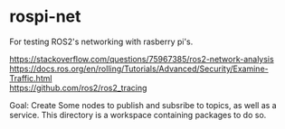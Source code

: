 # rospi-net
For testing ROS2's networking with rasberry pi's.

https://stackoverflow.com/questions/75967385/ros2-network-analysis  
https://docs.ros.org/en/rolling/Tutorials/Advanced/Security/Examine-Traffic.html  
https://github.com/ros2/ros2_tracing  

Goal: Create Some nodes to publish and subsribe to topics, as well as a service.
This directory is a workspace containing packages to do so.
